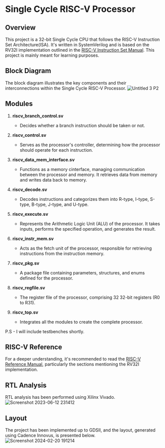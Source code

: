 # Single Cycle RISC-V Processor

## Overview
This project is a 32-bit Single Cycle CPU that follows the RISC-V Instruction Set Architecture(ISA). It's written in SystemVerilog and is based on the RV32I implementation outlined in the [RISC-V Instruction Set Manual](https://riscv.org/wp-content/uploads/2017/05/riscv-spec-v2.2.pdf). This project is mainly meant for learning purposes.

## Block Diagram
The block diagram illustrates the key components and their interconnections within the Single Cycle RISC-V Processor.
![Untitled 3 P2](https://github.com/ismartsid/VeriRISC-Single_cycle_RISC-V_Processor/assets/85611307/5edcc6e9-2c85-4b71-bc83-133896fd3747)

## Modules

1. **riscv_branch_control.sv**
   - Decides whether a branch instruction should be taken or not.

2. **riscv_control.sv**
   - Serves as the processor's controller, determining how the processor should operate for each instruction.

3. **riscv_data_mem_interface.sv**
   - Functions as a memory cinterface, managing communication between the processor and memory. It retrieves data from memory and writes data back to memory.

4. **riscv_decode.sv**
   - Decodes instructions and categorizes them into R-type, I-type, S-type, B-type, J-type, and U-type.

5. **riscv_execute.sv**
   - Represents the Arithmetic Logic Unit (ALU) of the processor. It takes inputs, performs the specified operation, and generates the result.

6. **riscv_instr_mem.sv**
   - Acts as the fetch unit of the processor, responsible for retrieving instructions from the instruction memory.

7. **riscv_pkg.sv**
   - A package file containing parameters, structures, and enums defined for the processor.

8. **riscv_regfile.sv**
   - The register file of the processor, comprising 32 32-bit registers (R0 to R31).

9. **riscv_top.sv**
   - Integrates all the modules to create the complete processor.
  
P.S - I will include testbenches shortly.

## RISC-V Reference
For a deeper understanding, it's recommended to read the [RISC-V Reference Manual](https://riscv.org/wp-content/uploads/2017/05/riscv-spec-v2.2.pdf), particularly the sections mentioning the RV32I implementation.

## RTL Analysis
RTL analysis has been performed using Xilinx Vivado.
![Screenshot 2023-06-12 231412](https://github.com/ismartsid/VeriRISC-Single_cycle_RISC-V_Processor/assets/85611307/a04f59a9-65b3-4c61-8f3c-5c41c41ddbcb)

## Layout
The project has been implemented up to GDSII, and the layout, generated using Cadence Innovus, is presented below.
![Screenshot 2024-02-20 191214](https://github.com/ismartsid/VeriRISC-Single_cycle_RISC-V_Processor/assets/85611307/a9432691-b5fe-4ebb-a1ad-89bd0a7786ec)


